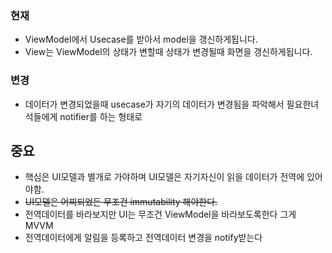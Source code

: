 ### 현재

- ViewModel에서 Usecase를 받아서 model을 갱신하게됩니다.
- View는 ViewModel의 상태가 변할때 상태가 변경될때 화면을 갱신하게됩니다.

### 변경
- 데이터가 변경되었을때 usecase가 자기의 데이터가 변경됨을 파악해서 필요한녀석들에게 notifier를 하는 형태로

## 중요
- 핵심은 UI모델과 별개로 가야하며 UI모델은 자기자신이 읽을 데이터가 전역에 있어야함.
- ~~UI모델은 어찌되었든 무조건 immutability 해야한다.~~
- 전역데이터를 바라보지만 UI는 무조건 ViewModel을 바라보도록한다 그게 MVVM
- 전역데이터에게 알림을 등록하고 전역데이터 변경을 notify받는다
 